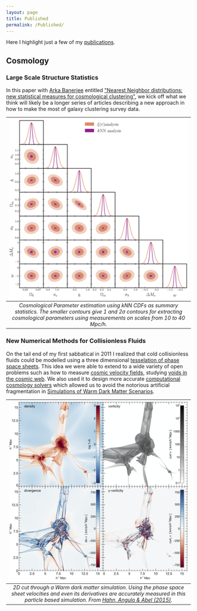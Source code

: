 ```yaml
---
layout: page
title: Published
permalink: /Published/
---
```


Here I highlight just a few of my [publications](https://scholar.google.com/citations?user=MKXVcVAAAAAJ&hl=en). 

## Cosmology

### Large Scale Structure Statistics
In this paper with [Arka Banerjee](https://arkabanerjee.github.io) entitled ["Nearest Neighbor distributions: new statistical measures for cosmological clustering"](https://arxiv.org/abs/2007.13342), we kick off what we think will likely be a longer series of articles describing a new approach in how to make the most of galaxy clustering survey data.

| ![kNN-triangle](./assets/kNN-triangle-plot.png) |
| :--: | 
| *Cosmological Parameter estimation using kNN CDFs as summary statistics. The smaller contours give 1 and 2$\sigma$ contours for extracting cosmological parameters using measurements on scales from 10 to 40 Mpc/h.* |

### New Numerical Methods for Collisionless Fluids
On the tail end of my first sabbatical in 2011 I realized that cold collisionless fluids could be modelled using a three dimensional [tesselation of phase space sheets](https://arxiv.org/abs/1111.3944). This idea we were able to extend to a wide variety of open problems such as how to measure [cosmic velocity fields](https://ui.adsabs.harvard.edu/abs/2015MNRAS.454.3920H/abstract), studying [voids in the cosmic web](https://ui.adsabs.harvard.edu/abs/2016MNRAS.458.4431W/abstract). We also used it to design more accurate [computational cosmology solvers](https://ui.adsabs.harvard.edu/abs/2013MNRAS.434.1171H/abstract) which allowed us to avoid the notorious artificial fragmentation in [Simulations of Warm Dark Matter Scenarios](https://ui.adsabs.harvard.edu/abs/2013MNRAS.434.3337A/abstract).

| ![Cosmic Velocities](assets/cosmic_velocities_halo_slices.png) |
| :--: |
| *2D cut through a Warm dark matter simulation. Using the phase space sheet velocities and even its derivatives are accurately measured in this particle based simulation. From [Hahn, Angulo & Abel (2015)](https://ui.adsabs.harvard.edu/abs/2015MNRAS.454.3920H/abstract).* |